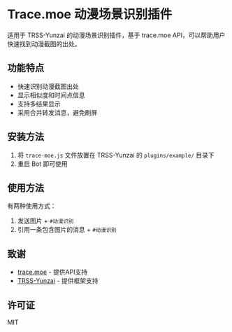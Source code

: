 # Trace.moe 动漫场景识别插件

适用于 TRSS-Yunzai 的动漫场景识别插件，基于 trace.moe API，可以帮助用户快速找到动漫截图的出处。

## 功能特点

- 快速识别动漫截图出处
- 显示相似度和时间点信息
- 支持多结果显示
- 采用合并转发消息，避免刷屏

## 安装方法

1. 将 `trace-moe.js` 文件放置在 TRSS-Yunzai 的 `plugins/example/` 目录下
2. 重启 Bot 即可使用

## 使用方法

有两种使用方式：

1. 发送图片 + `#动漫识别`
2. 引用一条包含图片的消息 + `#动漫识别`

## 致谢

- [trace.moe](https://trace.moe/) - 提供API支持
- [TRSS-Yunzai](https://github.com/TimeRainStarSky/Yunzai) - 提供框架支持

## 许可证

MIT
